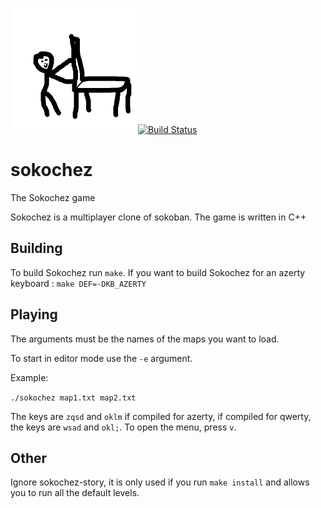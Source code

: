 ![Sokochez Logo](https://raw.githubusercontent.com/Sokochez/sokochez/master/logo.png)
[![Build Status](https://travis-ci.org/Sokochez/sokochez.svg?branch=master)](https://travis-ci.org/Sokochez/sokochez)

# sokochez
The Sokochez game

Sokochez is a multiplayer clone of sokoban.
The game is written in C++

## Building

To build Sokochez run `make`.
If you want to build Sokochez for an azerty keyboard :
`make DEF=-DKB_AZERTY`

## Playing

The arguments must be the names of the maps you want to load.

To start in editor mode use the `-e` argument.

Example:

`./sokochez map1.txt map2.txt`

The keys are `zqsd` and `oklm` if compiled for azerty, if compiled for qwerty, the keys are `wsad` and `okl;`. To open the menu, press `v`.

## Other

Ignore sokochez-story, it is only used if you run `make install` and allows you to run all the default levels.  
